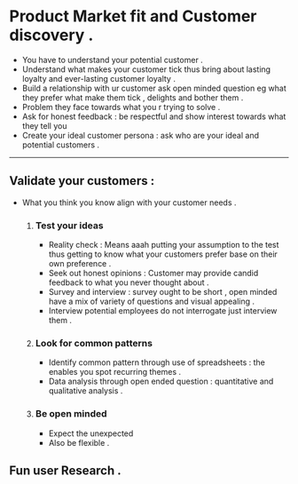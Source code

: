 # Product Market fit and Customer discovery .

- You have to understand your potential customer .
- Understand what makes your customer tick thus bring about lasting loyalty and ever-lasting customer loyalty .
- Build a relationship with ur customer ask open minded question eg what they prefer what make them tick , delights and bother them .
- Problem they face towards what you r trying to solve .
- Ask for honest feedback : be respectful and show interest towards what they tell you 
- Create your ideal customer persona : ask who are your ideal and potential customers . 
___
## Validate your customers :
- What you think you know align with your customer needs .

    1) ### Test your ideas
        - Reality check : Means aaah putting your assumption to the test thus getting to know what your customers prefer base on their own preference .
        - Seek out honest opinions : Customer may provide candid feedback to what you never thought about .
        - Survey and interview : survey ought to be short , open minded have a mix of variety of questions and visual appealing .
        - Interview potential employees do not interrogate just interview them  .
    2) ### Look for common patterns 
        - Identify common pattern through use of spreadsheets : the enables you spot recurring themes .
        - Data analysis through open ended question : quantitative and qualitative analysis .
    3) ### Be open minded 
        - Expect the unexpected 
        - Also be flexible .

## Fun user Research .

    